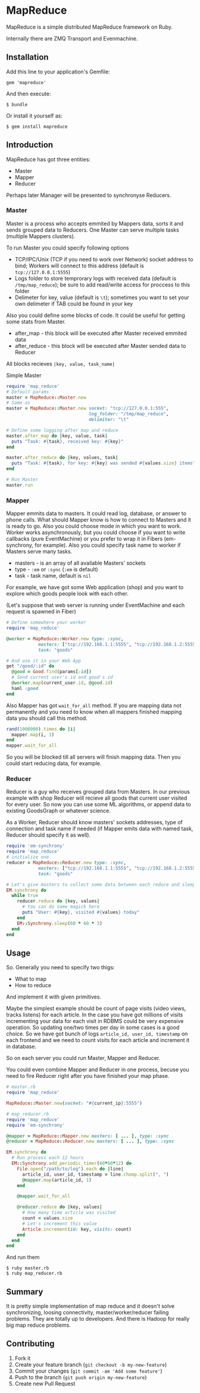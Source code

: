# MapReduce

MapReduce is a simple distributed MapReduce framework on Ruby.

Internally there are ZMQ Transport and Evenmachine.

## Installation

Add this line to your application's Gemfile:

    gem 'mapreduce'

And then execute:

    $ bundle

Or install it yourself as:

    $ gem install mapreduce

## Introduction

MapReduce has got three entities:

* Master
* Mapper
* Reducer

Perhaps later Manager will be presented to synchronyse Reducers.

### Master

Master is a process who accepts emmited by Mappers data, sorts it and sends grouped data to Reducers. One Master can serve multiple tasks (multiple Mappers clusters).

To run Master you could specify following options

* TCP/IPC/Unix (TCP if you need to work over Network) socket address to bind; Workers will connect to this address (default is `tcp://127.0.0.1:5555`)
* Logs folder to store temprorary logs with received data (default is `/tmp/map_reduce`); be sure to add read/write access for proccess to this folder
* Delimeter for key, value (default is `\t`); sometimes you want to set your own delimeter if TAB could be found in your key

Also you could define some blocks of code. It could be useful for getting some stats from Master.

* after_map - this block will be executed after Master received emmited data
* after_reduce - this block will be executed after Master sended data to Reducer

All blocks recieves `|key, value, task_name|`

Simple Master

```ruby
require 'map_reduce'
# Default params
master = MapReduce::Master.new
# Same as
master = MapReduce::Master.new socket: "tcp://127.0.0.1:555",
                               log_folder: "/tmp/map_reduce",
                               delimiter: "\t"

# Define some logging after map and reduce
master.after_map do |key, value, task|
  puts "Task: #{task}, received key: #{key}"
end

master.after_reduce do |key, values, task|
  puts "Task: #{task}, for key: #{key} was sended #{values.size} items"
end

# Run Master
master.run
```

### Mapper

Mapper emmits data to masters. It could read log, database, or answer to phone calls. What should Mapper know is how to connect to Masters and it is ready to go. Also you could choose mode in which you want to work. Worker works asynchronously, but you could choose if you want to write callbacks (pure EventMachine) or you prefer to wrap it in Fibers (em-synchrony, for example). Also you could specify task name to worker if Masters serve many tasks.

* masters - is an array of all available Masters' sockets
* type - `:em` or `:sync` (`:em` is default)
* task - task name, default is `nil`

For example, we have got some Web application (shop) and you want to explore which goods people look with each other.

(Let's suppose that web server is running under EventMachine and each request is spawned in Fiber)

```ruby
# Define somewhere your worker
require 'map_reduce'

@worker = MapReduce::Worker.new type: :sync, 
            masters: ["tcp://192.168.1.1:5555", "tcp://192.168.1.2:5555"],
            task: "goods"

# And use it in your Web App
get "/good/:id" do
  @good = Good.find(params[:id])
  # Send current user's id and good's id
  @worker.map(current_user.id, @good.id)
  haml :good
end
```

Also Mapper has got `wait_for_all` method. If you are mapping data not permanently and you need to know when all mappers finished mapping data you should call this method.

```ruby
rand(1000000).times do |i|
  mapper.map(i, 1)
end
mapper.wait_for_all
```

So you will be blocked till all servers will finish mapping data. Then you could start reducing data, for example.

### Reducer

Reducer is a guy who receives grouped data from Masters. In our previous example with shop Reducer will recieve all goods that current user visited for every user. So now you can use some ML algorithms, or append data to existing GoodsGraph or whatever science.

As a Worker, Reducer should know masters' sockets addresses, type of connection and task name if needed (if Mapper emits data with named task, Reducer should specify it as well).

```ruby
require 'em-synchrony'
require 'map_reduce'
# initialize one
reducer = MapReduce::Reducer.new type: :sync, 
            masters: ["tcp://192.168.1.1:5555", "tcp://192.168.1.2:5555"],
            task: "goods"

# Let's give masters to collect some data between each reduce and sleep for a while
EM.synchrony do
  while true
    reducer.reduce do |key, values|
      # You can do some magick here
      puts "User: #{key}, visited #{values} today"
    end
    EM::Synchrony.sleep(60 * 60 * 3)
  end
end
```

## Usage

So. Generally you need to specify two thigs:

* What to map
* How to reduce

And implement it with given primitives. 

Maybe the simplest example should be count of page visits (video views, tracks listens) for each article. In the case you have got millions of visits incrementing your data for each visit in RDBMS could be very expensive operation. So updating one/two times per day in some cases is a good choice. So we have got bunch of logs `article_id, user_id, timestamp` on each frontend and we need to count visits for each article and increment it in database.


So on each server you could run Master, Mapper and Reducer.

You could even combine Mapper and Reducer in one process, becuse you need to fire Reducer right after you have finished your map phase.

```ruby
# master.rb
require 'map_reduce'

MapReduce::Master.new(socket: "#{current_ip}:5555")
```

```ruby
# map_reducer.rb
require 'map_reduce'
require 'em-synchrony'

@mapper = MapReduce::Mapper.new masters: [ ... ], type: :sync
@reducer = MapReduce::Reducer.new masters: [ ... ], type: :sync

EM.synchrony do
  # Run process each 12 hours
  EM::Synchrony.add_periodic_timer(60*60*12) do
    File.open("/path/to/log").each do |line|
      article_id, user_id, timestamp = line.chomp.split(", ")
      @mapper.map(article_id, 1)
    end

    @mapper.wait_for_all

    @reducer.reduce do |key, values|
      # How many time article was visited
      count = values.size
      # Let's increment this value
      Article.increment(id: key, visits: count)
    end
  end
end
```

And run them

    $ ruby master.rb
    $ ruby map_reducer.rb


## Summary

It is pretty simple implementation of map reduce and it doesn't solve synchronizing, loosing connectivity, master/worker/reducer failing problems. They are totally up to developers. And there is Hadoop for really big map reduce problems.

## Contributing

1. Fork it
2. Create your feature branch (`git checkout -b my-new-feature`)
3. Commit your changes (`git commit -am 'Add some feature'`)
4. Push to the branch (`git push origin my-new-feature`)
5. Create new Pull Request